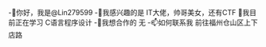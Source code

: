 -👋你好，我是@Lin279599
-👀我感兴趣的是 IT大佬，帅哥美女，还有CTF
🌱我目前正在学习 C语言程序设计
-💞我想合作的️ 无
-📫如何联系我 前往福州仓山区上下店路

<!---
Lin279599/Lin279599是✨特别✨库，因为它的“README.md ”(此文件)出现在您的GitHub个人资料中。
您可以单击预览链接来查看您的更改。
--->
